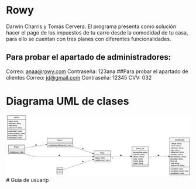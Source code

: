 # Rowy
Darwin Charris y Tomás Cervera.
El programa presenta como solución hacer el pago de los impuestos de tu carro desde la comodidad de tu casa, para ello se cuentan con tres planes con diferentes funcionalidades.
## Para probar el apartado de administradores:
Correo: anaa@rowy.com
Contraseña: 123ana
##Para probar el apartado de clientes
Correo: jd@gmail.com
Contraseña: 12345
CVV: 032
# Diagrama UML de clases
<img src="RowyUML.png" alt="Diagrama"/>
# Guia de usuarip
